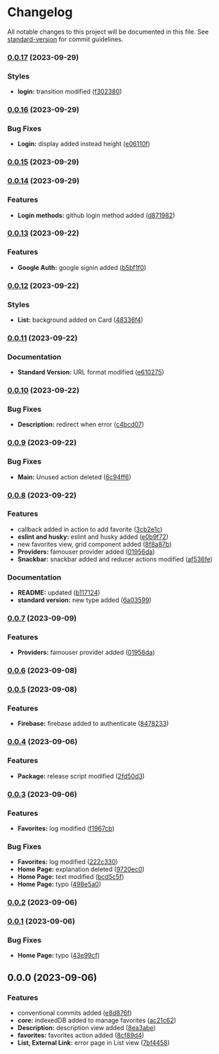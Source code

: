 # Changelog

All notable changes to this project will be documented in this file. See [standard-version](https://github.com/conventional-changelog/standard-version) for commit guidelines.

### [0.0.17](https://github.com/agustingorgni/famouser/compare/v0.0.16...v0.0.17) (2023-09-29)


### Styles

* **login:** transition modified ([f302380](https://github.com/agustingorgni/famouser/commit/f302380cb628255ad90a299121a46d7f1f290a27))

### [0.0.16](https://github.com/agustingorgni/famouser/compare/v0.0.15...v0.0.16) (2023-09-29)


### Bug Fixes

* **Login:** display added instead height ([e06110f](https://github.com/agustingorgni/famouser/commit/e06110ff4a5248d591c228c884a8583f40b3dbb2))

### [0.0.15](https://github.com/agustingorgni/famouser/compare/v0.0.14...v0.0.15) (2023-09-29)

### [0.0.14](https://github.com/agustingorgni/famouser/compare/v0.0.13...v0.0.14) (2023-09-29)


### Features

* **Login methods:** github login method added ([d871982](https://github.com/agustingorgni/famouser/commit/d871982d1181e5dc08f05d776a0567268ff956bf))

### [0.0.13](https://github.com/agustingorgni/famouser/compare/v0.0.12...v0.0.13) (2023-09-22)


### Features

* **Google Auth:** google signin added ([b5bf1f0](https://github.com/agustingorgni/famouser/commit/b5bf1f05654cd59bb3e847c5fd363eeee61e16d3))

### [0.0.12](https://github.com/agustingorgni/famouser/compare/v0.0.11...v0.0.12) (2023-09-22)


### Styles

* **List:** background added on Card ([48336f4](https://github.com/agustingorgni/famouser/commit/48336f4ecb4313459bd7a17649d5b3c05d9aee13))

### [0.0.11](https://github.com/agustingorgni/famouser/compare/v0.0.10...v0.0.11) (2023-09-22)


### Documentation

* **Standard Version:** URL format modified ([e610275](https://github.com/agustingorgni/famouser/commit/e6102758d8287f47cb79ba8d370b7c14519b0d45))

### [0.0.10](https://github.com/mokkapps/changelog-generator-demo/compare/v0.0.9...v0.0.10) (2023-09-22)


### Bug Fixes

* **Description:** redirect when error ([c4bcd07](https://github.com/mokkapps/changelog-generator-demo/commits/c4bcd07cf4c987d8445cfb1575eaa1fbd874b9d4))

### [0.0.9](https://github.com/mokkapps/changelog-generator-demo/compare/v0.0.8...v0.0.9) (2023-09-22)


### Bug Fixes

* **Main:** Unused action deleted ([6c94ff6](https://github.com/mokkapps/changelog-generator-demo/commits/6c94ff634d030a908678937bab3650d49866c67e))

### [0.0.8](https://github.com/mokkapps/changelog-generator-demo/compare/v0.0.6...v0.0.8) (2023-09-22)


### Features

* callback added in action to add favorite ([3cb2e1c](https://github.com/mokkapps/changelog-generator-demo/commits/3cb2e1cf6bffc896d16a7bf5e7e9a68ffe75bf0b))
* **eslint and husky:** eslint and husky added ([e0b9f72](https://github.com/mokkapps/changelog-generator-demo/commits/e0b9f7226044e6a36b52dcc4631865aac386516f))
* new favorites view, grid component added ([8f8a87b](https://github.com/mokkapps/changelog-generator-demo/commits/8f8a87bba144998bff678176d25fb87d0f50b8c1))
* **Providers:** famouser provider added ([01956da](https://github.com/mokkapps/changelog-generator-demo/commits/01956da539ff1a7b752961ec7216c533e35ef8f3))
* **Snackbar:** snackbar added and reducer actions modified ([af536fe](https://github.com/mokkapps/changelog-generator-demo/commits/af536fe581a200f9cdfe9774acc923b10537688f))


### Documentation

* **README:** updated ([b117124](https://github.com/mokkapps/changelog-generator-demo/commits/b117124d4090851e3d7f82982b144ff3e9eaa434))
* **standard version:** new type added ([6a03599](https://github.com/mokkapps/changelog-generator-demo/commits/6a035995d0971c94cb9f4eb897e746eaca055d3c))

### [0.0.7](https://github.com/mokkapps/changelog-generator-demo/compare/v0.0.6...v0.0.7) (2023-09-09)


### Features

* **Providers:** famouser provider added ([01956da](https://github.com/mokkapps/changelog-generator-demo/commits/01956da539ff1a7b752961ec7216c533e35ef8f3))

### [0.0.6](https://github.com/mokkapps/changelog-generator-demo/compare/v0.0.7...v0.0.6) (2023-09-08)

### [0.0.5](https://github.com/mokkapps/changelog-generator-demo/compare/v0.0.4...v0.0.5) (2023-09-08)


### Features

* **Firebase:** firebase added to authenticate ([8478233](https://github.com/mokkapps/changelog-generator-demo/commits/847823392eac72834cd73367c626e70bcc240d85))

### [0.0.4](https://github.com/mokkapps/changelog-generator-demo/compare/v0.0.3...v0.0.4) (2023-09-06)


### Features

* **Package:** release script modified ([2fd50d3](https://github.com/mokkapps/changelog-generator-demo/commits/2fd50d323b33f5fa9787bdc8f83c88d4de7ba565))

### [0.0.3](https://github.com/mokkapps/changelog-generator-demo/compare/v0.0.2...v0.0.3) (2023-09-06)


### Features

* **Favorites:** log modified ([f1967cb](https://github.com/mokkapps/changelog-generator-demo/commits/f1967cbf4fb0dff82d587c4cb92f19a5523d5570))


### Bug Fixes

* **Favorites:** log modified ([222c330](https://github.com/mokkapps/changelog-generator-demo/commits/222c330666458b7d389768ae2fe5ee296920d037))
* **Home Page:** explanation deleted ([9720ec0](https://github.com/mokkapps/changelog-generator-demo/commits/9720ec02d3c969c9b1a89630ce7ed2a2b9814599))
* **Home Page:** text modified ([bcd5c5f](https://github.com/mokkapps/changelog-generator-demo/commits/bcd5c5f2db8784a0f44b878131688e54a4712622))
* **Home Page:** typo ([498e5a0](https://github.com/mokkapps/changelog-generator-demo/commits/498e5a0dddf9374f3511c55b5c99ef574e52f2a9))

### [0.0.2](https://github.com/mokkapps/changelog-generator-demo/compare/v0.0.1...v0.0.2) (2023-09-06)

### [0.0.1](https://github.com/mokkapps/changelog-generator-demo/compare/v0.0.0...v0.0.1) (2023-09-06)


### Bug Fixes

* **Home Page:** typo ([43e99cf](https://github.com/mokkapps/changelog-generator-demo/commits/43e99cfaf12391e5bd0d0cc6ee306de94468db46))

## 0.0.0 (2023-09-06)


### Features

* conventional commits added ([e8d876f](https://github.com/mokkapps/changelog-generator-demo/commits/e8d876feb107f4e344a41e165493fae18547caac))
* **core:** indexedDB added to manage favorites ([ac21c62](https://github.com/mokkapps/changelog-generator-demo/commits/ac21c62c69a810675e3e117878ded4f03bdfde57))
* **Description:** description view added ([8ea3abe](https://github.com/mokkapps/changelog-generator-demo/commits/8ea3abe2f18dde27d6db41cabeb92a6be53a5c3b))
* **favorites:** favorites action added ([8cf89d4](https://github.com/mokkapps/changelog-generator-demo/commits/8cf89d49272ce0e70e9b0ca7392c4a41fb63292f))
* **List, External Link:** error page in List view ([7bf4458](https://github.com/mokkapps/changelog-generator-demo/commits/7bf4458cb2c6115d4f78c816dac9200ee187b972))
